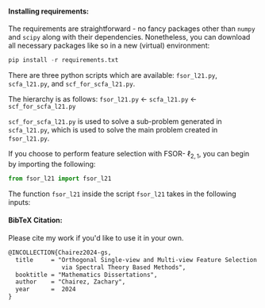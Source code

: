 #### Installing requirements:
The requirements are straightforward - no fancy packages other than ```numpy``` and ```scipy``` along with their dependencies.
Nonetheless, you can download all necessary packages like so in a new (virtual) environment:

```python
pip install -r requirements.txt
```

There are three python scripts which are available:  ```fsor_l21.py```, ```scfa_l21.py```, and ```scf_for_scfa_l21.py```.

The hierarchy is as follows:
```fsor_l21.py``` <- ```scfa_l21.py``` <- ```scf_for_scfa_l21.py```

```scf_for_scfa_l21.py``` is used to solve a sub-problem generated in ```scfa_l21.py```, which is used to solve the main problem created in ```fsor_l21.py```.

If you choose to perform feature selection with FSOR- $\ell_{2,1}$, you can begin by importing the following:
```python
from fsor_l21 import fsor_l21
```

The function ```fsor_l21``` inside the script ```fsor_l21``` takes in the following inputs:




#### BibTeX Citation:
Please cite my work if you'd like to use it in your own.

```latex
@INCOLLECTION{Chairez2024-gs,
  title     = "Orthogonal Single-view and Multi-view Feature Selection Models
               via Spectral Theory Based Methods",
  booktitle = "Mathematics Dissertations",
  author    = "Chairez, Zachary",
  year      =  2024
}
